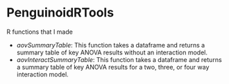 # PenguinoidRTools
R functions that I made
* *aovSummaryTable*: This function takes a dataframe and returns a summary 
table of key ANOVA results without an interaction model.
* *aovInteractSummaryTable*: This function takes a dataframe and returns a
summary table of key ANOVA results for a two, three, or four way interaction model.
